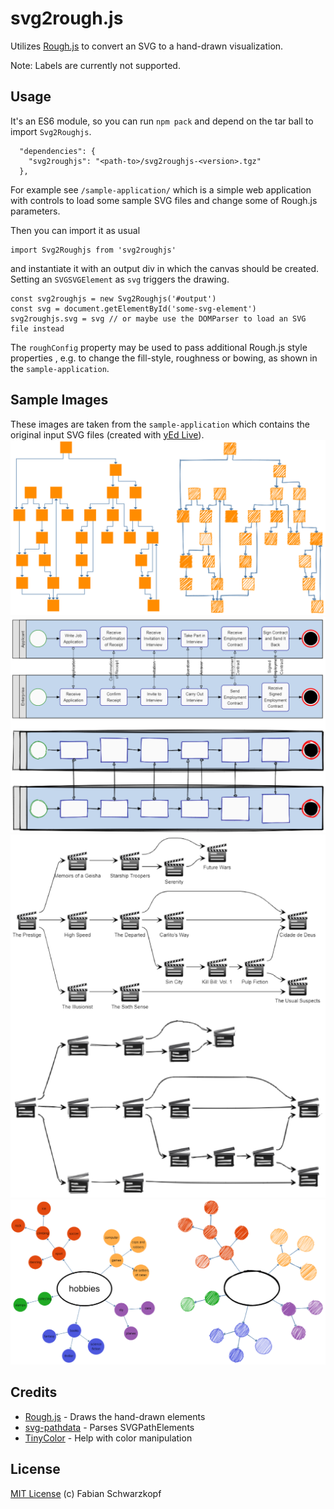 # svg2rough.js

Utilizes [Rough.js](https://github.com/pshihn/rough) to convert an SVG to a hand-drawn visualization.

Note: Labels are currently not supported.

## Usage
It's an ES6 module, so you can run `npm pack` and depend on the tar ball to import `Svg2Roughjs`.

```
  "dependencies": {
    "svg2roughjs": "<path-to>/svg2roughjs-<version>.tgz"
  },
```

For example see `/sample-application/` which is a simple web application with controls to load some sample SVG files and change some of Rough.js parameters.

Then you can import it as usual
```
import Svg2Roughjs from 'svg2roughjs'
```
and instantiate it with an output div in which the canvas should be created. Setting an `SVGSVGElement` as `svg` triggers the drawing.
```
const svg2roughjs = new Svg2Roughjs('#output')
const svg = document.getElementById('some-svg-element')
svg2roughjs.svg = svg // or maybe use the DOMParser to load an SVG file instead
```
The `roughConfig` property may be used to pass additional Rough.js style properties , e.g. to change the fill-style, roughness or bowing, as shown in the `sample-application`. 

## Sample Images
These images are taken from the `sample-application` which contains the original input SVG files (created with [yEd Live](https://www.yworks.com/yed-live)).
<img src="./sample-images/hierarchical-sample.png" width="600">
<img src="./sample-images/bpmn-sample.png" width="600">
<img src="./sample-images/movies-sample.png" width="600">
<img src="./sample-images/organic-sample.png" width="600">

## Credits
* [Rough.js](https://github.com/pshihn/rough) - Draws the hand-drawn elements
* [svg-pathdata](https://github.com/nfroidure/svg-pathdata) - Parses SVGPathElements
* [TinyColor](https://github.com/bgrins/TinyColor) - Help with color manipulation

## License
[MIT License](https://github.com/fskpf/svg2roughjs/blob/master/LICENSE.md) (c) Fabian Schwarzkopf